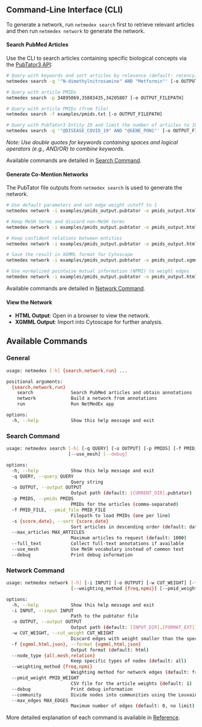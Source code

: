## Command-Line Interface (CLI)

To generate a network, run `netmedex search` first to retrieve relevant articles and then run `netmedex network` to generate the network.

#### Search PubMed Articles

Use the CLI to search articles containing specific biological concepts via the <a href="https://www.ncbi.nlm.nih.gov/research/pubtator3/api" target="_blank">PubTator3 API</a>:

```bash
# Query with keywords and sort articles by relevance (default: recency)
netmedex search -q '"N-dimethylnitrosamine" AND "Metformin"' [-o OUTPUT_FILEPATH] --sort score

# Query with article PMIDs
netmedex search -p 34895069,35883435,34205807 [-o OUTPUT_FILEPATH]

# Query with article PMIDs (from file)
netmedex search -f examples/pmids.txt [-o OUTPUT_FILEPATH]

# Query with PubTator3 Entity ID and limit the number of articles to 100
netmedex search -q '"@DISEASE_COVID_19" AND "@GENE_PON1"' [-o OUTPUT_FILEPATH] --max_articles 100
```

*Note: Use double quotes for keywords containing spaces and logical operators (e.g., AND/OR) to combine keywords.*

Available commands are detailed in [Search Command](#search-command).

#### Generate Co-Mention Networks

The PubTator file outputs from `netmedex search` is used to generate the network.

```bash
# Use default parameters and set edge weight cutoff to 1
netmedex network -i examples/pmids_output.pubtator -o pmids_output.html -w 1

# Keep MeSH terms and discard non-MeSH terms
netmedex network -i examples/pmids_output.pubtator -o pmids_output.html -w 1 --node_type mesh

# Keep confident relations between entities
netmedex network -i examples/pmids_output.pubtator -o pmids_output.html -w 1 --node_type relation

# Save the result in XGMML format for Cytoscape
netmedex network -i examples/pmids_output.pubtator -o pmids_output.xgmml -w 1 -f xgmml

# Use normalized pointwise mutual information (NPMI) to weight edges
netmedex network -i examples/pmids_output.pubtator -o pmids_output.html -w 5 --weighting_method npmi
```

Available commands are detailed in [Network Command](#network-command).

#### View the Network

- **HTML Output**: Open in a browser to view the network.
- **XGMML Output**: Import into Cytoscape for further analysis.

## Available Commands

### General

```bash
usage: netmedex [-h] {search,network,run} ...

positional arguments:
  {search,network,run}
    search              Search PubMed articles and obtain annotations
    network             Build a network from annotations
    run                 Run NetMedEx app

options:
  -h, --help            Show this help message and exit
```

### Search Command

```bash
usage: netmedex search [-h] [-q QUERY] [-o OUTPUT] [-p PMIDS] [-f PMID_FILE] [-s {score,date}] [--max_articles MAX_ARTICLES] [--full_text]
                       [--use_mesh] [--debug]

options:
  -h, --help            Show this help message and exit
  -q QUERY, --query QUERY
                        Query string
  -o OUTPUT, --output OUTPUT
                        Output path (default: [CURRENT_DIR].pubtator)
  -p PMIDS, --pmids PMIDS
                        PMIDs for the articles (comma-separated)
  -f PMID_FILE, --pmid_file PMID_FILE
                        Filepath to load PMIDs (one per line)
  -s {score,date}, --sort {score,date}
                        Sort articles in descending order (default: date)
  --max_articles MAX_ARTICLES
                        Maximum articles to request (default: 1000)
  --full_text           Collect full-text annotations if available
  --use_mesh            Use MeSH vocabulary instead of common text
  --debug               Print debug information
```

### Network Command

```bash
usage: netmedex network [-h] [-i INPUT] [-o OUTPUT] [-w CUT_WEIGHT] [-f {xgmml,html,json}] [--node_type {all,mesh,relation}]
                        [--weighting_method {freq,npmi}] [--pmid_weight PMID_WEIGHT] [--debug] [--community] [--max_edges MAX_EDGES]

options:
  -h, --help            Show this help message and exit
  -i INPUT, --input INPUT
                        Path to the pubtator file
  -o OUTPUT, --output OUTPUT
                        Output path (default: [INPUT_DIR].[FORMAT_EXT])
  -w CUT_WEIGHT, --cut_weight CUT_WEIGHT
                        Discard edges with weight smaller than the specified value (default: 2)
  -f {xgmml,html,json}, --format {xgmml,html,json}
                        Output format (default: html)
  --node_type {all,mesh,relation}
                        Keep specific types of nodes (default: all)
  --weighting_method {freq,npmi}
                        Weighting method for network edges (default: freq)
  --pmid_weight PMID_WEIGHT
                        CSV file for the article weights (default: 1)
  --debug               Print debug information
  --community           Divide nodes into communities using the Louvain method
  --max_edges MAX_EDGES
                        Maximum number of edges (default: 0, no limit)
```

More detailed explanation of each command is available in [Reference](reference.md).